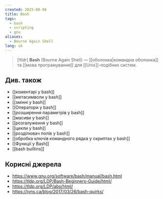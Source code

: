 ```yaml
---
created: 2025-08-06
title: Bash
tags:
  - bash
  - scripting
  - gnu
aliases:
  - Bourne Again Shell
lang: uk
---
```

> [!tldr]
> **Bash** (Bourne Again Shell) — [[оболонка|командна оболонка]] та [[мова програмування]] для  [[Unix]]-подібних систем.

## Див. також

- [[коментарі у bash]]
- [[метасимволи у bash]]
- [[змінні у bash]]
- [[Оператори у bash]]
- [[розширення параметрів у bash]]
- [[масиви у bash]]
- [[розгалуження у bash]]
- [[цикли у bash]]
- [[розділювач полів у bash]]
- [[обробка ключів командного рядка у скриптах у bash]]
- [[Функції у Bash]]
- [[bash builtins]]

## Корисні джерела

- https://www.gnu.org/software/bash/manual/bash.html
- https://tldp.org/LDP/Bash-Beginners-Guide/html/
- https://tldp.org/LDP/abs/html/
- https://jvns.ca/blog/2017/03/26/bash-quirks/